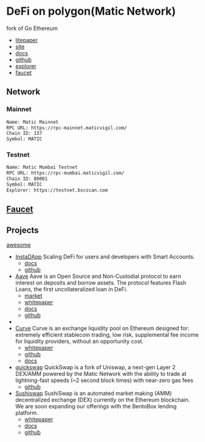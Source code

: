 # DeFi on polygon(Matic Network)
fork of Go Ethereum
- [litepaper](https://matic.network/matic-litepaper.pdf)
- [site](https://polygon.technology/)
- [docs](https://docs.matic.network/)
- [github](https://github.com/maticnetwork)
- [explorer](https://explorer-mainnet.maticvigil.com/)
- [faucet](https://faucet.matic.network/)

## Network
### Mainnet
```txt
Name: Matic Mainnet 
RPC URL: https://rpc-mainnet.maticvigil.com/
Chain ID: 137
Symbol: MATIC
```

### Testnet
```txt
Name: Matic Mumbai Testnet
RPC URL: https://rpc-mumbai.maticvigil.com/
Chain ID: 80001
Symbol: MATIC
Explorer: https://testnet.bscscan.com
```

## [Faucet](https://faucet.matic.network/)

## Projects
[awesome](https://awesomepolygon.com/)
- [InstaDApp](https://instadapp.io/) Scaling DeFi for users and developers with Smart Accounts.
  - [docs](https://docs.instadapp.io/)
  - [github](https://github.com/instadapp)
- [Aave](https://app.aave.com/markets) Aave is an Open Source and Non-Custodial protocol to earn interest on deposits and borrow assets. The protocol features Flash Loans, the first uncollateralized loan in DeFi.
  - [market](https://docs.aave.com/developers/deployed-contracts/matic-polygon-market)
  - [whitepaper](https://github.com/aave/aave-protocol/blob/master/docs/Aave_Protocol_Whitepaper_v1_0.pdf)
  - [docs](https://docs.aave.com/portal/)
  - [github](https://github.com/aave)
- []()
- [Curve](https://www.curve.fi/) Curve is an exchange liquidity pool on Ethereum designed for: extremely efficient stablecoin trading, low risk, supplemental fee income for liquidity providers, without an opportunity cost.
  - [whitepaper](https://www.curve.fi/whitepaper)
  - [github](https://github.com/curvefi/curve-contract-polygon)
  - [docs](https://www.curve.fi/devdocs)
- [quickswap](https://quickswap.exchange/#/quick) QuickSwap is a fork of Uniswap, a next-gen Layer 2 DEX/AMM powered by the Matic Network with the ability to trade at lightning-fast speeds (~2 second block times) with near-zero gas fees
  - [github](https://github.com/mudgen/quickswap)
- [Sushiswap](https://sushiswap.fi/) SushiSwap is an automated market making (AMM) decentralized exchange (DEX) currently on the Ethereum blockchain. We are soon expanding our offerings with the BentoBox lending platform.
  - [whitepaper](https://blog.crypto.com/defi-swap-whitepaper/)
  - [docs](https://dev.sushiswap.fi/)
  - [github](https://github.com/sushiswap)